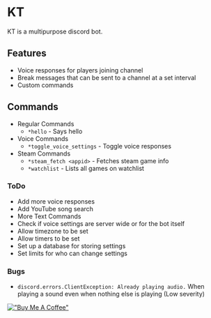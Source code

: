 # KT
KT is a multipurpose discord bot.

## Features
- Voice responses for players joining channel
- Break messages that can be sent to a channel at a set interval
- Custom commands

## Commands
- Regular Commands
  - `*hello` - Says hello
- Voice Commands
  - `*toggle_voice_settings` - Toggle voice responses
- Steam Commands
  - `*steam_fetch <appid>` - Fetches steam game info
  - `*watchlist` - Lists all games on watchlist

### ToDo
- Add more voice responses
- Add YouTube song search
- More Text Commands
- Check if voice settings are server wide or for the bot itself
- Allow timezone to be set
- Allow timers to be set
- Set up a database for storing settings
- Set limits for who can change settings

### Bugs
- `discord.errors.ClientException: Already playing audio.` When playing a sound even when nothing else is playing (Low severity)

[!["Buy Me A Coffee"](https://www.buymeacoffee.com/assets/img/custom_images/orange_img.png)](https://www.buymeacoffee.com/jfaigan)
